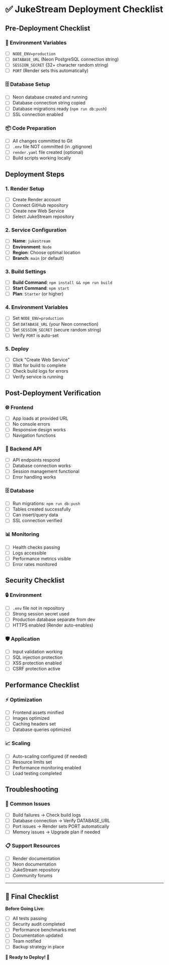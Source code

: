 # ✅ JukeStream Deployment Checklist

## Pre-Deployment Checklist

### 🔐 Environment Variables
- [ ] `NODE_ENV=production`
- [ ] `DATABASE_URL` (Neon PostgreSQL connection string)
- [ ] `SESSION_SECRET` (32+ character random string)
- [ ] `PORT` (Render sets this automatically)

### 🗄️ Database Setup
- [ ] Neon database created and running
- [ ] Database connection string copied
- [ ] Database migrations ready (`npm run db:push`)
- [ ] SSL connection enabled

### 📦 Code Preparation
- [ ] All changes committed to Git
- [ ] `.env` file NOT committed (in .gitignore)
- [ ] `render.yaml` file created (optional)
- [ ] Build scripts working locally

## Deployment Steps

### 1. Render Setup
- [ ] Create Render account
- [ ] Connect GitHub repository
- [ ] Create new Web Service
- [ ] Select JukeStream repository

### 2. Service Configuration
- [ ] **Name**: `jukestream`
- [ ] **Environment**: `Node`
- [ ] **Region**: Choose optimal location
- [ ] **Branch**: `main` (or default)

### 3. Build Settings
- [ ] **Build Command**: `npm install && npm run build`
- [ ] **Start Command**: `npm start`
- [ ] **Plan**: `Starter` (or higher)

### 4. Environment Variables
- [ ] Set `NODE_ENV=production`
- [ ] Set `DATABASE_URL` (your Neon connection)
- [ ] Set `SESSION_SECRET` (secure random string)
- [ ] Verify `PORT` is auto-set

### 5. Deploy
- [ ] Click "Create Web Service"
- [ ] Wait for build to complete
- [ ] Check build logs for errors
- [ ] Verify service is running

## Post-Deployment Verification

### 🌐 Frontend
- [ ] App loads at provided URL
- [ ] No console errors
- [ ] Responsive design works
- [ ] Navigation functions

### 🔌 Backend API
- [ ] API endpoints respond
- [ ] Database connection works
- [ ] Session management functional
- [ ] Error handling works

### 🗄️ Database
- [ ] Run migrations: `npm run db:push`
- [ ] Tables created successfully
- [ ] Can insert/query data
- [ ] SSL connection verified

### 📊 Monitoring
- [ ] Health checks passing
- [ ] Logs accessible
- [ ] Performance metrics visible
- [ ] Error rates monitored

## Security Checklist

### 🔒 Environment
- [ ] `.env` file not in repository
- [ ] Strong session secret used
- [ ] Production database separate from dev
- [ ] HTTPS enabled (Render auto-enables)

### 🛡️ Application
- [ ] Input validation working
- [ ] SQL injection protection
- [ ] XSS protection enabled
- [ ] CSRF protection active

## Performance Checklist

### ⚡ Optimization
- [ ] Frontend assets minified
- [ ] Images optimized
- [ ] Caching headers set
- [ ] Database queries optimized

### 📈 Scaling
- [ ] Auto-scaling configured (if needed)
- [ ] Resource limits set
- [ ] Performance monitoring enabled
- [ ] Load testing completed

## Troubleshooting

### 🚨 Common Issues
- [ ] Build failures → Check build logs
- [ ] Database connection → Verify DATABASE_URL
- [ ] Port issues → Render sets PORT automatically
- [ ] Memory issues → Upgrade plan if needed

### 📋 Support Resources
- [ ] Render documentation
- [ ] Neon documentation
- [ ] JukeStream repository
- [ ] Community forums

---

## 🎯 Final Checklist

**Before Going Live:**
- [ ] All tests passing
- [ ] Security audit completed
- [ ] Performance benchmarks met
- [ ] Documentation updated
- [ ] Team notified
- [ ] Backup strategy in place

**🚀 Ready to Deploy! 🎵**
